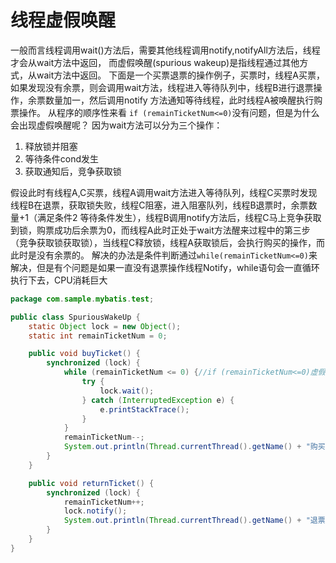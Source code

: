 # 线程虚假唤醒
一般而言线程调用wait()方法后，需要其他线程调用notify,notifyAll方法后，线程才会从wait方法中返回， 而虚假唤醒(spurious wakeup)是指线程通过其他方式，从wait方法中返回。
下面是一个买票退票的操作例子，买票时，线程A买票，如果发现没有余票，则会调用wait方法，线程进入等待队列中，线程B进行退票操作，余票数量加一，然后调用notify 方法通知等待线程，此时线程A被唤醒执行购票操作。
从程序的顺序性来看 `if (remainTicketNum<=0)`没有问题，但是为什么会出现虚假唤醒呢？
因为wait方法可以分为三个操作：
1. 释放锁并阻塞
2. 等待条件cond发生
3. 获取通知后，竞争获取锁

假设此时有线程A,C买票，线程A调用wait方法进入等待队列，线程C买票时发现线程B在退票，获取锁失败，线程C阻塞，进入阻塞队列，线程B退票时，余票数量+1（满足条件2 等待条件发生），线程B调用notify方法后，线程C马上竞争获取到锁，购票成功后余票为0，而线程A此时正处于wait方法醒来过程中的第三步（竞争获取锁获取锁），当线程C释放锁，线程A获取锁后，会执行购买的操作，而此时是没有余票的。
解决的办法是条件判断通过`while(remainTicketNum<=0)`来解决，但是有个问题是如果一直没有退票操作线程Notify，while语句会一直循环执行下去，CPU消耗巨大
```java
package com.sample.mybatis.test;

public class SpuriousWakeUp {
    static Object lock = new Object();
    static int remainTicketNum = 0;

    public void buyTicket() {
        synchronized (lock) {
            while (remainTicketNum <= 0) {//if (remainTicketNum<=0)虚假唤醒
                try {
                    lock.wait();
                } catch (InterruptedException e) {
                    e.printStackTrace();
                }
            }
            remainTicketNum--;
            System.out.println(Thread.currentThread().getName() + "购买成功");
        }
    }

    public void returnTicket() {
        synchronized (lock) {
            remainTicketNum++;
            lock.notify();
            System.out.println(Thread.currentThread().getName() + "退票成功");
        }
    }
}
```
